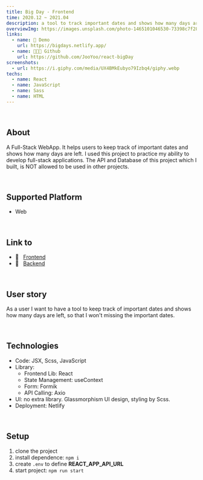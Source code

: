 ```yaml
---
title: Big Day - Frontend
time: 2020.12 ~ 2021.04
description: a tool to track important dates and shows how many days are left
overviewImg: https://images.unsplash.com/photo-1465101046530-73398c7f28ca?ixid=MXwxMjA3fDB8MHxwaG90by1wYWdlfHx8fGVufDB8fHw%3D&ixlib=rb-1.2.1&auto=format&fit=crop&w=1353&q=80
links:
  - name: 🚀 Demo
    url: https://bigdays.netlify.app/
  - name: 👨🏻‍💻 Github
    url: https://github.com/JooYoo/react-bigDay
screenshots:
  - url: https://i.giphy.com/media/UX4BMkEubyo79Izbq4/giphy.webp
techs:
  - name: React
  - name: JavaScript
  - name: Sass
  - name: HTML
---
```


<WidgetsMdHeader :title="title" :time="time" :links="links"></WidgetsMdHeader>

<WidgetsMdScreenshot :screenshots="screenshots"></WidgetsMdScreenshot>

<br/>

## About

A Full-Stack WebApp. It helps users to keep track of important dates and shows how many days are left. I used this project to practice my ability to develop full-stack applications. The API and Database of this project which I built, is NOT allowed to be used in other projects.

<br/>

## Supported Platform

- Web

<br/>

## Link to

- 🔗 &nbsp; [Frontend](./2021-04-big-day-frontend)
- 🔗 &nbsp; [Backend](./2021-04-big-day-backend)

<br/>

## User story

As a user I want to have a tool to keep track of important dates and shows how many days are left, so that I won't missing the important dates.

<br/>

## Technologies

- Code: JSX, Scss, JavaScript
- Library:
  - Frontend Lib: React
  - State Management: useContext
  - Form: Formik
  - API Calling: Axio
- UI: no extra library. Glassmorphism UI design, styling by Scss.
- Deployment: Netlify

<br/>

## Setup

1. clone the project
2. install dependence: `npm i`
3. create `.env` to define **REACT_APP_API_URL**
4. start project: `npm run start`

<br/>
